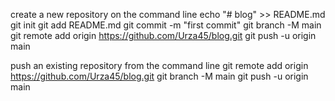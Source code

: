 create a new repository on the command line
echo "# blog" >> README.md
git init
git add README.md
git commit -m "first commit"
git branch -M main
git remote add origin https://github.com/Urza45/blog.git
git push -u origin main

push an existing repository from the command line
git remote add origin https://github.com/Urza45/blog.git
git branch -M main
git push -u origin main